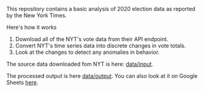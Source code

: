 This repository contains a basic analysis of 2020 election data as reported by the New York Times.

Here's how it works
1. Download all of the NYT's vote data from their API endpoint.
1. Convert NYT's time series data into discrete changes in vote totals.
1. Look at the changes to detect any anomalies in behavior.

The source data downloaded fom NYT is here: [data/input](data/input).

The processed output is here [data/output](data/output).  You can also look at it on Google Sheets [here](https://docs.google.com/spreadsheets/d/1Ez2bupWlmf7V-nE17ScjQzm-Y_Cyi1qjT9ZO9hDDOC4/edit?usp=sharing).